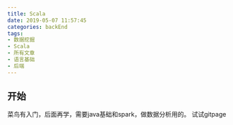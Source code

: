 ```yaml
---
title: Scala
date: 2019-05-07 11:57:45
categories: backEnd
tags:
- 数据挖掘
- Scala
- 所有文章
- 语言基础
- 后端
---
```



## 开始

菜鸟有入门，后面再学，需要java基础和spark，做数据分析用的。 
试试gitpage 

